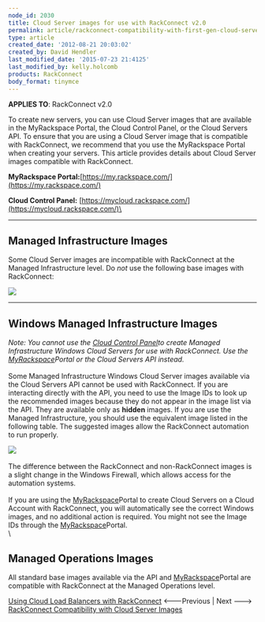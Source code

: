 ```yaml
---
node_id: 2030
title: Cloud Server images for use with RackConnect v2.0
permalink: article/rackconnect-compatibility-with-first-gen-cloud-servers-images
type: article
created_date: '2012-08-21 20:03:02'
created_by: David Hendler
last_modified_date: '2015-07-23 21:4125'
last_modified_by: kelly.holcomb
products: RackConnect
body_format: tinymce
---
```


**APPLIES TO**: RackConnect v2.0

To create new servers, you can use Cloud Server images that are
available in the MyRackspace Portal, the Cloud Control Panel, or the
Cloud Servers API. To ensure that you are using a Cloud Server image
that is compatible with RackConnect, we recommend that you use the
MyRackspace Portal when creating your servers. This article provides
details about Cloud Server images compatible with RackConnect.

**MyRackspace
Portal:**[https://my.rackspace.com/](https://my.rackspace.com/)

**Cloud Control Panel:**
[https://mycloud.rackspace.com/](https://mycloud.rackspace.com/)\
** **

 

**Managed Infrastructure Images**
---------------------------------

Some Cloud Server images are incompatible with RackConnect at the
Managed Infrastructure level.  Do *not* use the following base images
with RackConnect:

![](/knowledge_center/sites/default/files/field/image/Core.SL_.Incompatible.Images_0.png) 
 

** **

**Windows Managed Infrastructure Images**
-----------------------------------------

*Note: You cannot use the [Cloud Control
Panel](https://mycloud.rackspace.com/)to create Managed Infrastructure
Windows Cloud Servers for use with RackConnect.  Use the
[MyRackspace](https://my.rackspace.com/)Portal or the Cloud Servers API
instead.*\
\
Some Managed Infrastructure Windows Cloud Server images available via
the Cloud Servers API cannot be used with RackConnect.  If you are
interacting directly with the API, you need to use the Image IDs to look
up the recommended images because they do not appear in the image list
via the API.  They are available only as **hidden** images.  If you are
use the Managed Infrastructure, you should use the equivalent image
listed in the following table.  The suggested images allow the
RackConnect automation to run properly.

![](/knowledge_center/sites/default/files/field/image/Core.SL_.Compatible.Windows.Images_0.png)\
\
The difference between the RackConnect and non-RackConnect images is a
slight change in the Windows Firewall, which allows access for the
automation systems. \
\
If you are using the [MyRackspace](https://my.rackspace.com/)Portal to
create Cloud Servers on a Cloud Account with RackConnect, you will
automatically see the correct Windows images, and no additional action
is required.  You might not see the Image IDs through the
[MyRackspace](https://my.rackspace.com/)Portal.\
\

 

**Managed Operations Images**
-----------------------------

All standard base images available via the API and
[MyRackspace](https://my.rackspace.com/)Portal are compatible with
RackConnect at the Managed Operations level.

[Using Cloud Load Balancers with
RackConnect](http://www.rackspace.com/knowledge_center/article/using-cloud-load-balancers-with-rackconnect)
\<---Previous | Next ---\> [RackConnect Compatibility with Cloud Server
Images](http://www.rackspace.com/knowledge_center/article/rackconnect-compatibility-with-cloud-server-images)

